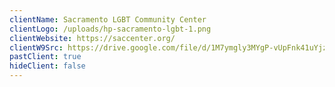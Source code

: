 ```yaml
---
clientName: Sacramento LGBT Community Center
clientLogo: /uploads/hp-sacramento-lgbt-1.png
clientWebsite: https://saccenter.org/
clientW9Src: https://drive.google.com/file/d/1M7ymgly3MYgP-vUpFnk41uYjz8tiBMeB/view?usp=sharing
pastClient: true
hideClient: false
---
```


